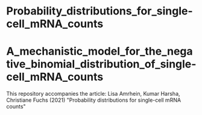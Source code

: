 # Probability_distributions_for_single-cell_mRNA_counts
# A_mechanistic_model_for_the_negative_binomial_distribution_of_single-cell_mRNA_counts
This repository accompanies the article: Lisa Amrhein, Kumar Harsha, Christiane Fuchs (2021) "Probability distributions for single-cell mRNA counts" 
